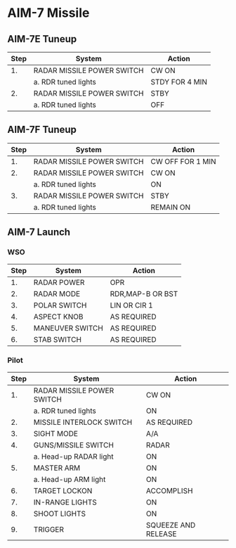 # AIM-7 Missile

## AIM-7E Tuneup

| Step | System                     | Action         |
|------|----------------------------|----------------|
| 1.   | RADAR MISSILE POWER SWITCH | CW ON          |
|      | a. RDR tuned lights        | STDY FOR 4 MIN |
| 2.   | RADAR MISSILE POWER SWITCH | STBY           |
|      | a. RDR tuned lights        | OFF            |

## AIM-7F Tuneup

| Step | System                     | Action           |
|------|----------------------------|------------------|
| 1.   | RADAR MISSILE POWER SWITCH | CW OFF FOR 1 MIN |
| 2.   | RADAR MISSILE POWER SWITCH | CW ON            |
|      | a. RDR tuned lights        | ON               |
| 3.   | RADAR MISSILE POWER SWITCH | STBY             |
|      | a. RDR tuned lights        | REMAIN ON        |

## AIM-7 Launch

### WSO

| Step | System          | Action           |
|------|-----------------|------------------|
| 1.   | RADAR POWER     | OPR              |
| 2.   | RADAR MODE      | RDR,MAP-B OR BST |
| 3.   | POLAR SWITCH    | LIN OR CIR 1     |
| 4.   | ASPECT KNOB     | AS REQUIRED      |
| 5.   | MANEUVER SWITCH | AS REQUIRED      |
| 6.   | STAB SWITCH     | AS REQUIRED      |

### Pilot

| Step | System                     | Action              |
|------|----------------------------|---------------------|
| 1.   | RADAR MISSILE POWER SWITCH | CW ON               |
|      | a. RDR tuned lights        | ON                  |
| 2.   | MISSILE INTERLOCK SWITCH   | AS REQUIRED         |
| 3.   | SIGHT MODE                 | A/A                 |
| 4.   | GUNS/MISSILE SWITCH        | RADAR               |
|      | a. Head-up RADAR light     | ON                  |
| 5.   | MASTER ARM                 | ON                  |
|      | a. Head-up ARM light       | ON                  |
| 6.   | TARGET LOCKON              | ACCOMPLISH          |
| 7.   | IN-RANGE LIGHTS            | ON                  |
| 8.   | SHOOT LIGHTS               | ON                  |
| 9.   | TRIGGER                    | SQUEEZE AND RELEASE |